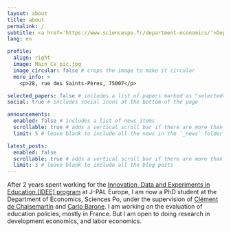 ```yaml
---
layout: about
title: about
permalink: /
subtitle: <a href='https://www.sciencespo.fr/department-economics/'>Department of Economics, Sciences Po</a>. 28, rue des Saints-Pères, 75007
lang: en

profile:
  align: right
  image: Main_CV_pic.jpg
  image_circular: false # crops the image to make it circular
  more_info: >
    <p>28, rue des Saints-Pères, 75007</p>

selected_papers: false # includes a list of papers marked as "selected={true}"
social: true # includes social icons at the bottom of the page

announcements:
  enabled: false # includes a list of news items
  scrollable: true # adds a vertical scroll bar if there are more than 3 news items
  limit: 5 # leave blank to include all the news in the `_news` folder

latest_posts:
  enabled: false
  scrollable: true # adds a vertical scroll bar if there are more than 3 new posts items
  limit: 3 # leave blank to include all the blog posts
---
```


After 2 years spent working for the [Innovation, Data and Experiments in Education (IDEE) program](https://www.idee-education.fr/) at J-PAL Europe, I am now a PhD student at the Department of Economics, Sciences Po, under the supervision of [Clément de Chaisemartin](https://sites.google.com/site/clementdechaisemartin/) and [Carlo Barone](https://www.sciencespo.fr/cris/en/directory/barone-carlo/). I am working on the evaluation of education policies, mostly in France. But I am open to doing research in development economics, and labor economics.

